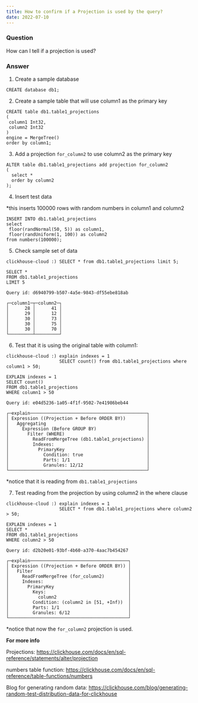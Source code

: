 ```yaml
---
title: How to confirm if a Projection is used by the query?
date: 2022-07-10
---
```


### Question

How can I tell if a projection is used?

### Answer

1. Create a sample database

```
CREATE database db1;
```

2.  Create a sample table that will use column1 as the primary key

```
CREATE table db1.table1_projections
(
 column1 Int32,
 column2 Int32
)
engine = MergeTree()
order by column1;
```

3. Add a projection `for_column2` to use column2 as the primary key

```
ALTER table db1.table1_projections add projection for_column2
(
  select * 
  order by column2
);
```
4.  Insert test data

*this inserts 100000 rows with random numbers in column1 and column2

```
INSERT INTO db1.table1_projections
select 
 floor(randNormal(50, 5)) as column1,
 floor(randUniform(1, 100)) as column2
from numbers(100000);
```
5. Check sample set of data

```
clickhouse-cloud :) SELECT * from db1.table1_projections limit 5;

SELECT *
FROM db1.table1_projections
LIMIT 5

Query id: d6940799-b507-4a5e-9843-df55ebe818ab

┌─column1─┬─column2─┐
│      28 │      41 │
│      29 │      12 │
│      30 │      73 │
│      30 │      75 │
│      30 │      70 │
└─────────┴─────────┘
```

6. Test that it is using the original table with column1:

```
clickhouse-cloud :) explain indexes = 1 
                    SELECT count() from db1.table1_projections where column1 > 50;

EXPLAIN indexes = 1
SELECT count()
FROM db1.table1_projections
WHERE column1 > 50

Query id: e04d5236-1a05-4f1f-9502-7e41986beb44

┌─explain────────────────────────────────────────────┐
│ Expression ((Projection + Before ORDER BY))        │
│   Aggregating                                      │
│     Expression (Before GROUP BY)                   │
│       Filter (WHERE)                               │
│         ReadFromMergeTree (db1.table1_projections) │
│         Indexes:                                   │
│           PrimaryKey                               │
│             Condition: true                        │
│             Parts: 1/1                             │
│             Granules: 12/12                        │
└────────────────────────────────────────────────────┘
```
*notice that it is reading from `db1.table1_projections`

7. Test reading from the projection by using column2 in the where clause

```
clickhouse-cloud :) explain indexes = 1 
                    SELECT * from db1.table1_projections where column2 > 50;

EXPLAIN indexes = 1
SELECT *
FROM db1.table1_projections
WHERE column2 > 50

Query id: d2b20e01-93bf-4b60-a370-4aac7b454267

┌─explain─────────────────────────────────────┐
│ Expression ((Projection + Before ORDER BY)) │
│   Filter                                    │
│     ReadFromMergeTree (for_column2)         │
│     Indexes:                                │
│       PrimaryKey                            │
│         Keys:                               │
│           column2                           │
│         Condition: (column2 in [51, +Inf))  │
│         Parts: 1/1                          │
│         Granules: 6/12                      │
└─────────────────────────────────────────────┘
```
*notice that now the `for_column2` projection is used.

**For more info**

Projections:
https://clickhouse.com/docs/en/sql-reference/statements/alter/projection

numbers table function: 
https://clickhouse.com/docs/en/sql-reference/table-functions/numbers

Blog for generating random data:
https://clickhouse.com/blog/generating-random-test-distribution-data-for-clickhouse

